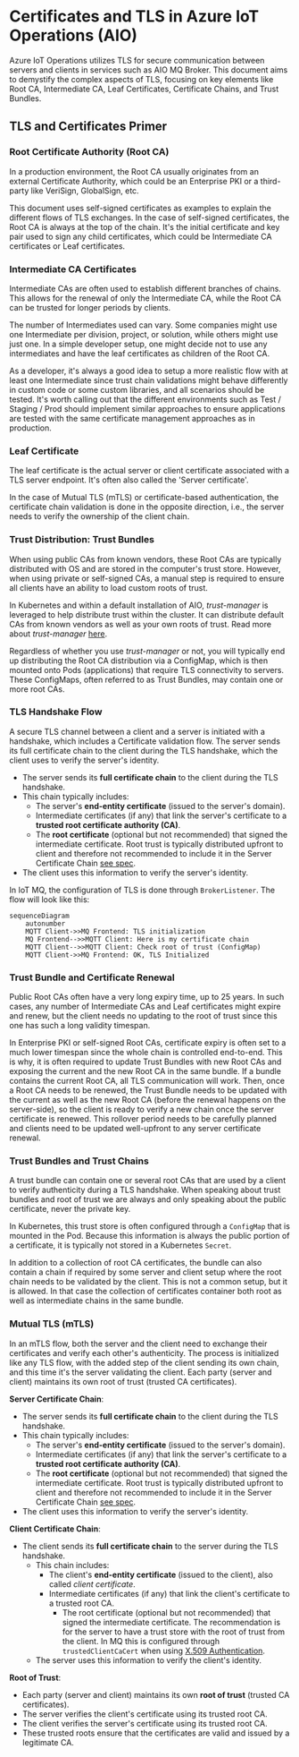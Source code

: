 # Certificates and TLS in Azure IoT Operations (AIO)

Azure IoT Operations utilizes TLS for secure communication between servers and clients in services such as AIO MQ Broker. This document aims to demystify the complex aspects of TLS, focusing on key elements like Root CA, Intermediate CA, Leaf Certificates, Certificate Chains, and Trust Bundles.

## TLS and Certificates Primer

### Root Certificate Authority (Root CA)

In a production environment, the Root CA usually originates from an external Certificate Authority, which could be an Enterprise PKI or a third-party like VeriSign, GlobalSign, etc.

This document uses self-signed certificates as examples to explain the different flows of TLS exchanges. In the case of self-signed certificates, the Root CA is always at the top of the chain. It's the initial certificate and key pair used to sign any child certificates, which could be Intermediate CA certificates or Leaf certificates.

### Intermediate CA Certificates

Intermediate CAs are often used to establish different branches of chains. This allows for the renewal of only the Intermediate CA, while the Root CA can be trusted for longer periods by clients.

The number of Intermediates used can vary. Some companies might use one Intermediate per division, project, or solution, while others might use just one. In a simple developer setup, one might decide not to use any intermediates and have the leaf certificates as children of the Root CA.

As a developer, it's always a good idea to setup a more realistic flow with at least one Intermediate since trust chain validations might behave differently in custom code or some custom libraries, and all scenarios should be tested. It's worth calling out that the different environments such as Test / Staging / Prod should implement similar approaches to ensure applications are tested with the same certificate management approaches as in production.

### Leaf Certificate

The leaf certificate is the actual server or client certificate associated with a TLS server endpoint. It's often also called the 'Server certificate'.

In the case of Mutual TLS (mTLS) or certificate-based authentication, the certificate chain validation is done in the opposite direction, i.e., the server needs to verify the ownership of the client chain.

### Trust Distribution: Trust Bundles

When using public CAs from known vendors, these Root CAs are typically distributed with OS and are stored in the computer's trust store. However, when using private or self-signed CAs, a manual step is required to ensure all clients have an ability to load custom roots of trust.

In Kubernetes and within a default installation of AIO, *trust-manager* is leveraged to help distribute trust within the cluster. It can distribute default CAs from known vendors as well as your own roots of trust. Read more about *trust-manager* [here](https://cert-manager.io/docs/trust/trust-manager/).

Regardless of whether you use *trust-manager* or not, you will typically end up distributing the Root CA distribution via a ConfigMap, which is then mounted onto Pods (applications) that require TLS connectivity to servers. These ConfigMaps, often referred to as Trust Bundles, may contain one or more root CAs.

### TLS Handshake Flow

A secure TLS channel between a client and a server is initiated with a handshake, which includes a Certificate validation flow. The server sends its full certificate chain to the client during the TLS handshake, which the client uses to verify the server's identity.

* The server sends its **full certificate chain** to the client during the TLS handshake.
* This chain typically includes:
  * The server's **end-entity certificate** (issued to the server's domain).
  * Intermediate certificates (if any) that link the server's certificate to a **trusted root certificate authority (CA)**.
  * The **root certificate** (optional but not recommended) that signed the intermediate certificate. Root trust is typically distributed upfront to client and therefore not recommended to include it in the Server Certificate Chain [see spec](https://www.rfc-editor.org/rfc/rfc5246#section-7.4.2).
* The client uses this information to verify the server's identity.

In IoT MQ, the configuration of TLS is done through `BrokerListener`. The flow will look like this:

```mermaid
sequenceDiagram
    autonumber
    MQTT Client->>MQ Frontend: TLS initialization
    MQ Frontend-->>MQTT Client: Here is my certificate chain
    MQTT Client-->>MQTT Client: Check root of trust (ConfigMap)
    MQTT Client->>MQ Frontend: OK, TLS Initialized 
```

### Trust Bundle and Certificate Renewal

Public Root CAs often have a very long expiry time, up to 25 years. In such cases, any number of Intermediate CAs and Leaf certificates might expire and renew, but the client needs no updating to the root of trust since this one has such a long validity timespan.

In Enterprise PKI or self-signed Root CAs, certificate expiry is often set to a much lower timespan since the whole chain is controlled end-to-end. This is why, it is often required to update Trust Bundles with new Root CAs and exposing the current and the new Root CA in the same bundle. If a bundle contains the current Root CA, all TLS communication will work. Then, once a Root CA needs to be renewed, the Trust Bundle needs to be updated with the current as well as the new Root CA (before the renewal happens on the server-side), so the client is ready to verify a new chain once the server certificate is renewed. This rollover period needs to be carefully planned and clients need to be updated well-upfront to any server certificate renewal.

### Trust Bundles and Trust Chains

A trust bundle can contain one or several root CAs that are used by a client to verify authenticity during a TLS handshake. When speaking about trust bundles and root of trust we are always and only speaking about the public certificate, never the private key.

In Kubernetes, this trust store is often configured through a `ConfigMap` that is mounted in the Pod. Because this information is always the public portion of a certificate, it is typically not stored in a Kubernetes `Secret`.

In addition to a collection of root CA certificates, the bundle can also contain a chain if required by some server and client setup where the root chain needs to be validated by the client. This is not a common setup, but it is allowed. In that case the collection of certificates container both root as well as intermediate chains in the same bundle.

### Mutual TLS (mTLS)

In an mTLS flow, both the server and the client need to exchange their certificates and verify each other's authenticity. The process is initialized like any TLS flow, with the added step of the client sending its own chain, and this time it's the server validating the client. Each party (server and client) maintains its own root of trust (trusted CA certificates).

**Server Certificate Chain**:

* The server sends its **full certificate chain** to the client during the TLS handshake.
* This chain typically includes:
  * The server's **end-entity certificate** (issued to the server's domain).
  * Intermediate certificates (if any) that link the server's certificate to a **trusted root certificate authority (CA)**.
  * The **root certificate** (optional but not recommended) that signed the intermediate certificate. Root trust is typically distributed upfront to client and therefore not recommended to include it in the Server Certificate Chain [see spec](https://www.rfc-editor.org/rfc/rfc5246#section-7.4.2).
* The client uses this information to verify the server's identity.

**Client Certificate Chain**:

* The client sends its **full certificate chain** to the server during the TLS handshake.
  * This chain includes:
    * The client's **end-entity certificate** (issued to the client), also called *client certificate*.
    * Intermediate certificates (if any) that link the client's certificate to a trusted root CA.
      * The root certificate (optional but not recommended) that signed the intermediate certificate. The recommendation is for the server to have a trust store with the root of trust from the client. In MQ this is configured through `trustedClientCaCert` when using [X.509 Authentication](https://learn.microsoft.com/en-us/azure/iot-operations/manage-mqtt-connectivity/howto-configure-authentication#x509-client-certificate).
  * The server uses this information to verify the client's identity.

**Root of Trust**:

* Each party (server and client) maintains its own **root of trust** (trusted CA certificates).
* The server verifies the client's certificate using its trusted root CA.
* The client verifies the server's certificate using its trusted root CA.
* These trusted roots ensure that the certificates are valid and issued by a legitimate CA.

<!-- 
## Certificate and Trust in Azure IoT Operations 

TODO - section to elaborate on specifics to call out within Azure IoT Operations Self-signed setup, custom Issuer and usage of cert-manager/trust-manager.
Cert re-issuance and link to the tool for re-issuing certs before expiry
-->
